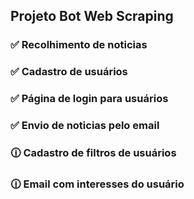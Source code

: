 ## Projeto Bot Web Scraping

### ✅ Recolhimento de noticias
### ✅ Cadastro de usuários
### ✅ Página de login para usuários
### ✅ Envio de noticias pelo email
### 🕧 Cadastro de filtros de usuários
### 🕧 Email com interesses do usuário
